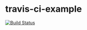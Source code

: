 # travis-ci-example


[![Build Status](https://travis-ci.com/darknight1983/travis-ci-example.svg?branch=master)](https://travis-ci.com/darknight1983/travis-ci-example)
